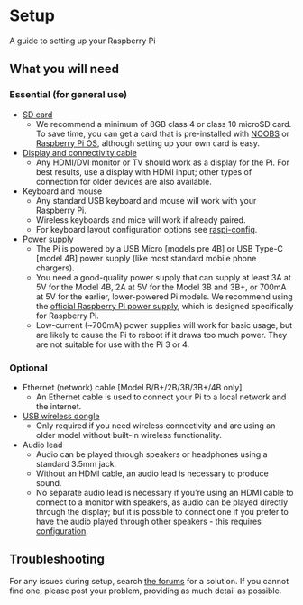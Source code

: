 # Setup

A guide to setting up your Raspberry Pi

## What you will need

### Essential (for general use)

- [SD card](../installation/sd-cards.md)
    - We recommend a minimum of 8GB class 4 or class 10 microSD card. To save time, you can get a card that is pre-installed with [NOOBS](../installation/noobs.md) or [Raspberry Pi OS](../installation/installing-images/README.md), although setting up your own card is easy.
- [Display and connectivity cable](monitor-connection.md)
    - Any HDMI/DVI monitor or TV should work as a display for the Pi. For best results, use a display with HDMI input; other types of connection for older devices are also available.
- Keyboard and mouse
    - Any standard USB keyboard and mouse will work with your Raspberry Pi.
    - Wireless keyboards and mice will work if already paired.
    - For keyboard layout configuration options see [raspi-config](../configuration/raspi-config.md).
- [Power supply](../hardware/raspberrypi/power/README.md)
    - The Pi is powered by a USB Micro [models pre 4B] or USB Type-C [model 4B] power supply (like most standard mobile phone chargers).
    - You need a good-quality power supply that can supply at least 3A at 5V for the Model 4B, 2A at 5V for the Model 3B and 3B+, or 700mA at 5V for the earlier, lower-powered Pi models. We recommend using the [official Raspberry Pi power supply](https://www.raspberrypi.org/products/raspberry-pi-universal-power-supply/), which is designed specifically for Raspberry Pi.
    - Low-current (~700mA) power supplies will work for basic usage, but are likely to cause the Pi to reboot if it draws too much power. They are not suitable for use with the Pi 3 or 4.

### Optional

- Ethernet (network) cable [Model B/B+/2B/3B/3B+/4B only]
    - An Ethernet cable is used to connect your Pi to a local network and the internet.
- [USB wireless dongle](../configuration/wireless/README.md)
    - Only required if you need wireless connectivity and are using an older model without built-in wireless functionality.
- Audio lead
    - Audio can be played through speakers or headphones using a standard 3.5mm jack.
    - Without an HDMI cable, an audio lead is necessary to produce sound.
    - No separate audio lead is necessary if you're using an HDMI cable to connect to a monitor with speakers, as audio can be played directly through the display; but it is possible to connect one if you prefer to have the audio played through other speakers - this requires [configuration](../configuration/audio-config.md).

## Troubleshooting

For any issues during setup, search [the forums](https://www.raspberrypi.org/forums/) for a solution. If you cannot find one, please post your problem, providing as much detail as possible.
